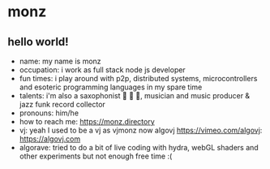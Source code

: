 # monz

## hello world!

* name: my name is monz
* occupation: i work as full stack node js developer
* fun times: i play around with p2p, distributed systems, microcontrollers and esoteric programming languages in my spare time
* talents: i'm also a saxophonist :saxophone: :saxophone: :saxophone:, musician and music producer & jazz funk record collector
* pronouns: him/he
* how to reach me: https://monz.directory
* vj: yeah I used to be a vj as vjmonz now algovj https://vimeo.com/algovj: https://algovj.com 
* algorave: tried to do a bit of live coding with hydra, webGL shaders and other experiments but not enough free time :(
